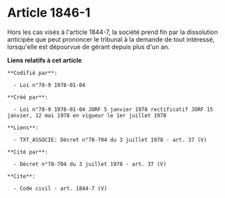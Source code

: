 # Article 1846-1

Hors les cas visés à l'article 1844-7, la société prend fin par la dissolution anticipée que peut prononcer le tribunal à la
demande de tout intéressé, lorsqu'elle est dépourvue de gérant depuis plus d'un an.

**Liens relatifs à cet article**

	**Codifié par**:

	  - Loi n°78-9 1978-01-04

	**Créé par**:

	  - Loi n°78-9 1978-01-04 JORF 5 janvier 1978 rectificatif JORF 15 janvier, 12 mai 1978 en vigueur le 1er juillet 1978

	**Liens**:

	  - TXT_ASSOCIE: Décret n°78-704 du 3 juillet 1978 - art. 37 (V)

	**Cité par**:

	  - Décret n°78-704 du 3 juillet 1978 - art. 37 (V)

	**Cite**:

	  - Code civil - art. 1844-7 (V)
